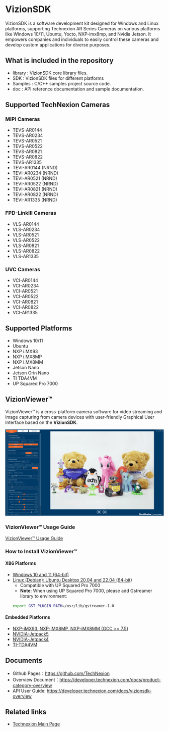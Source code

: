 # VizionSDK
VizionSDK is a software development kit designed for Windows and Linux platforms, supporting Technexion AR Series Cameras on various platforms like Windows 10/11, Ubuntu, Yocto, NXP-imx8mp, and Nvidia Jetson. It empowers companies and individuals to easily control these cameras and develop custom applications for diverse purposes.

## What is included in the repository
- library : VizionSDK core library files.
- SDK : VizionSDK files for different platforms
- Samples : C/C++ samples project source code.
- doc : API reference documentation and sample documentation.
## Supported TechNexion Cameras

### MIPI Cameras
- TEVS-AR0144
- TEVS-AR0234
- TEVS-AR0521
- TEVS-AR0522
- TEVS-AR0821
- TEVS-AR0822
- TEVS-AR1335
- TEVI-AR0144 (NRND)
- TEVI-AR0234 (NRND)
- TEVI-AR0521 (NRND)
- TEVI-AR0522 (NRND)
- TEVI-AR0821 (NRND)
- TEVI-AR0822 (NRND)
- TEVI-AR1335 (NRND)

### FPD-LinkIII Cameras

- VLS-AR0144
- VLS-AR0234
- VLS-AR0521
- VLS-AR0522
- VLS-AR0821
- VLS-AR0822
- VLS-AR1335

### UVC Cameras

- VCI-AR0144
- VCI-AR0234
- VCI-AR0521
- VCI-AR0522
- VCI-AR0821
- VCI-AR0822
- VCI-AR1335

## Supported Platforms
- Windows 10/11
- Ubuntu
- NXP i.MX93
- NXP i.MX8MP
- NXP i.MX8MM
- Jetson Nano
- Jetson Orin Nano
- TI TDA4VM
- UP Squared Pro 7000
  
## VizionViewer™

VizionViewer™ is a cross-platform camera software for video streaming and image capturing from camera devices with user-friendly Graphical User Interface based on the **VizionSDK**.

![output](./doc/resources/VizionViewer.png)

### VizionViewer™ Usage Guide
[VizionViewer™ Usage Guide](https://developer.technexion.com/docs/vizionviewer-usage-guide)

### How to Install VizionViewer™

#### X86 Platforms
- [Windows 10 and 11 (64-bit)](https://developer.technexion.com/docs/vizionviewer-installation#windows)
- [Linux (Debian): Ubuntu Desktop 20.04 and 22.04 (64-bit)](https://developer.technexion.com/docs/vizionviewer-installation#linux)
  - Compatible with UP Squared Pro 7000
  - **Note**: When using UP Squared Pro 7000, please add Gstreamer library to environment:
  ```bash
  export GST_PLUGIN_PATH=/usr/lib/gstreamer-1.0
  ```

#### Embedded Platforms
- [NXP-iMX93, NXP-iMX8MP, NXP-iMX8MM (GCC >= 7.5)](https://developer.technexion.com/docs/vizionviewer-installation#nxpimx)
- [NVIDIA-Jetpack5](https://developer.technexion.com/docs/vizionviewer-installation#nvidiajetpack-5x)
- [NVIDIA-Jetpack4](https://developer.technexion.com/docs/vizionviewer-installation#nvidiajetpack-4x)
- [TI-TDA4VM](https://developer.technexion.com/docs/vizionviewer-installation#ti)
  
## Documents
- Github Pages：https://github.com/TechNexion
- Overview Document：https://developer.technexion.com/docs/product-category-overview
- API User Guide: https://developer.technexion.com/docs/vizionsdk-overview

## Related links
- [Technexion Main Page](https://www.technexion.com/)
